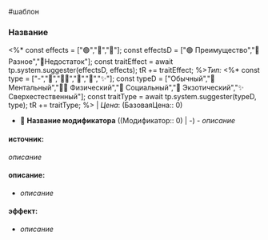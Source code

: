 #шаблон 
### Название
<%* 
const effects = ["🟢","🔷","🔻"]; 
const effectsD = ["🟢 Преимущество","🔷 Разное","🔻Недостаток"]; 
const traitEffect = await tp.system.suggester(effectsD, effects);
tR += traitEffect;
%>*Тип:* <%* 
const type = ["-","🧠","💪🏻","💬","👾","✨"];
const typeD = ["Обычный","🧠 Ментальный","💪🏻 Физический","💬 Социальный","👾 Экзотический","✨ Сверхестественный"];
const traitType = await tp.system.suggester(typeD, type);
tR += traitType;
%> | *Цена*: (БазоваяЦена:: 0) 

- 🔷 **Название модификатора** ((Модификатор:: 0) | -) - *описание*

#### источник:
*описание*
#### описание:  
- *описание*
#### эффект:
- *описание*